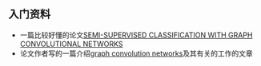 ## 入门资料

* 一篇比较好懂的论文[SEMI-SUPERVISED CLASSIFICATION WITH GRAPH CONVOLUTIONAL NETWORKS](https://link.zhihu.com/?target=https%3A//arxiv.org/pdf/1609.02907.pdf)
* 论文作者写的一篇介绍[graph convolution networks](https://tkipf.github.io/graph-convolutional-networks/)及其有关的工作的文章
